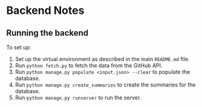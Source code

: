# Backend Notes

## Running the backend

To set up:

1. Set up the virtual environment as described in the main `README.md` file.
2. Run `python fetch.py` to fetch the data from the GitHub API. 
3. Run `python manage.py populate <input.json> --clear` to populate the database.
4. Run `python manage.py create_summaries` to create the summaries for the database.
5. Run `python manage.py runserver` to run the server.
